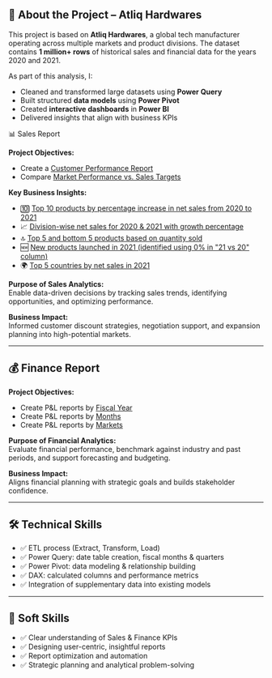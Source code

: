 ## 🏢 About the Project – Atliq Hardwares

This project is based on **Atliq Hardwares**, a global tech manufacturer operating across multiple markets and product divisions. The dataset contains **1 million+ rows** of historical sales and financial data for the years 2020 and 2021.

As part of this analysis, I:
- Cleaned and transformed large datasets using **Power Query**
- Built structured **data models** using **Power Pivot**
- Created **interactive dashboards** in **Power BI**
- Delivered insights that align with business KPIs

📊 Sales Report

**Project Objectives:**
- Create a [Customer Performance Report](https://github.com/AK5615612/Excel-Sales-Analytics/blob/main/Customer%20Performance%20Report.pdf)
- Compare [Market Performance vs. Sales Targets](https://github.com/AK5615612/Excel-Sales-Analytics/blob/main/Market%20Performance%20vs%20Target%20Report.pdf)

**Key Business Insights:**
- 🔟 [Top 10 products by percentage increase in net sales from 2020 to 2021](https://github.com/AK5615612/Excel-Sales-Analytics/blob/main/Top%2010%20Products.pdf)
- 📈 [Division-wise net sales for 2020 & 2021 with growth percentage](https://github.com/AK5615612/Excel-Sales-Analytics/blob/main/Division.pdf)
- 🔝 [Top 5 and bottom 5 products based on quantity sold](https://github.com/AK5615612/Excel-Sales-Analytics/blob/main/Top%20and%20bottom%20products%20-%20QTY.pdf)
- 🆕 [New products launched in 2021 (identified using 0% in "21 vs 20" column)](https://github.com/AK5615612/Excel-Sales-Analytics/blob/main/New%20Product%20Added%20in%202021.pdf)
- 🌍 [Top 5 countries by net sales in 2021](https://github.com/AK5615612/Excel-Sales-Analytics/blob/main/Top%205%20Countries.pdf)

**Purpose of Sales Analytics:**  
Enable data-driven decisions by tracking sales trends, identifying opportunities, and optimizing performance.

**Business Impact:**  
Informed customer discount strategies, negotiation support, and expansion planning into high-potential markets.

---

## 💰 Finance Report

**Project Objectives:**
- Create P&L reports by [Fiscal Year](https://github.com/AK5615612/Excel-Sales-Analytics/blob/main/P%26L%20Statement%20by%20Fiscal%20Year.pdf)
- Create P&L reports by [Months](https://github.com/AK5615612/Excel-Sales-Analytics/blob/main/P%26L%20Statement%20by%20Months.pdf)
- Create P&L reports by [Markets](https://github.com/AK5615612/Excel-Sales-Analytics/blob/main/P%26L%20Statement%20by%20Markets.pdf)

**Purpose of Financial Analytics:**  
Evaluate financial performance, benchmark against industry and past periods, and support forecasting and budgeting.

**Business Impact:**  
Aligns financial planning with strategic goals and builds stakeholder confidence.

---

## 🛠️ Technical Skills

- ✅ ETL process (Extract, Transform, Load)
- ✅ Power Query: date table creation, fiscal months & quarters
- ✅ Power Pivot: data modeling & relationship building
- ✅ DAX: calculated columns and performance metrics
- ✅ Integration of supplementary data into existing models

---

## 🤝 Soft Skills

- ✅ Clear understanding of Sales & Finance KPIs
- ✅ Designing user-centric, insightful reports
- ✅ Report optimization and automation
- ✅ Strategic planning and analytical problem-solving
